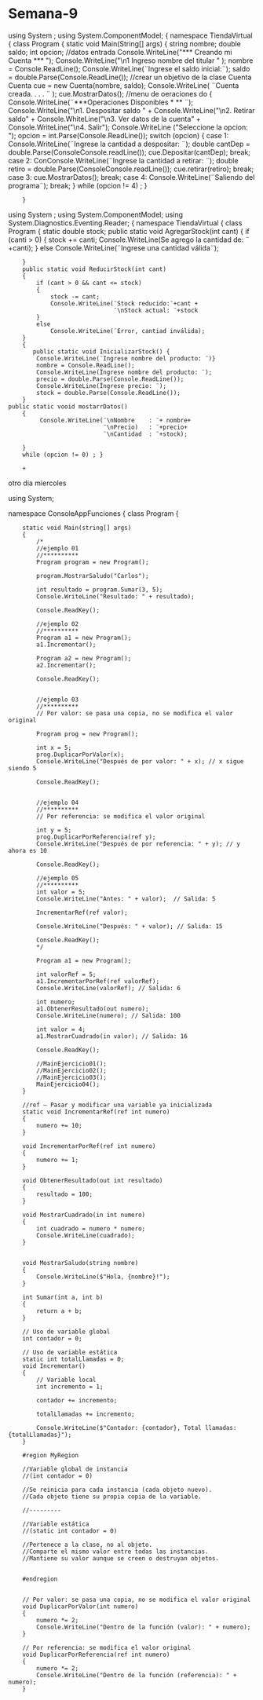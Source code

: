 # Semana-9
using System ;
using System.ComponentModel;
{
    namespace TiendaVirtual
    {
    class Program
    {
        static void Main(String[] args)
        {
            string nombre;
            double saldo;
            int opcion;
            //datos entrada
            Console.WriteLine("*** Creando mi Cuenta *** ");
            Console.WriteLine("\n1 Ingreso nombre del titular " );
            nombre = Console.ReadLine();
            Console.WriteLine(¨Ingrese el saldo inicial:¨);
            saldo = double.Parse(Console.ReadLine());
            //crear un objetivo de la clase Cuenta
            Cuenta cue = new Cuenta(nombre, saldo);
            Console.WriteLine( ¨Cuenta creada. . . . ¨ );
            cue.MostrarDatos();
            //menu de oeraciones 
            do {
                Console.WriteLine(¨***Operaciones Disponibles * ** ¨);
                Console.WriteLine("\n1. Despositar saldo " + 
                Console.WriteLine("\n2.  Retirar saldo" +
                Console.WhiteLine("\n3. Ver datos de la cuenta" + 
                Console.WriteLine("\n4. Salir");
                Console.WriteLine  ("Seleccione la opcion: ");
                opcion = int.Parse(Console.ReadLine());
                switch (opcion) {
                    case 1:
                        Console.WriteLine(¨Ingrese la cantidad a despositar:  ¨);
                        double cantDep = double.Parse(ConsoleConsole.readLine());
                        cue.Depositar(cantDep);
                        break;
                    case 2:
                        ConConsole.WriteLine(¨Ingrese la cantidad a retirar:  ¨);
                        double retiro = double.Parse(ConsoleConsole.readLine());
                        cue.retirar(retiro);
                        break;
                    case 3:
                        cue.MostrarDatos();
                        break;
                    case 4:
                        Console.WriteLine(¨Saliendo del programa¨);
                        break;
                }
                while (opcion != 4) ; }

        }



using System ;
using System.ComponentModel;
using System.Diagnostics.Eventing.Reader;
{
    namespace TiendaVirtual
    {
    class Program
    {
        static double stock;
        public static void AgregarStock(int cant) {
            if (canti > 0)
            {
                stock += canti;
                Console.WriteLine(Se agrego la cantidad de: ¨ +canti);
            }
            else
                Console.WriteLine(¨Ingrese una cantidad válida¨);

        }
        public static void ReducirStock(int cant)
        {
            if (cant > 0 && cant <= stock)
            {
                stock -= cant;
                Console.WriteLine(¨Stock reducido:¨+cant +
                                  ¨\nStock actual: ¨+stock
            }
            else
                Console.WriteLine(¨Error, cantiad inválida);
        }
        {
           public static void InicializarStock() {
            Console.WriteLine(¨Ingrese nombre del producto: ¨)}
            nombre = Console.ReadLine();
            Console.WriteLine(Ïngrese nombre del producto: ¨);
            precio = double.Parse(Console.ReadLine());
            Console.WriteLine(Ïngrese precio: ¨); 
            stock = double.Parse(Console.ReadLine());
        }
    public static vooid mostarrDatos()
        {
             Console.WriteLine(¨\nNombre    : ¨+ nombre+
                               ¨\nPrecio)   : ¨+precio+
                               ¨\nCantidad  : ¨+stock);

        }  
        while (opcion != 0) ; }

        +



otro dia miercoles 

using System;


namespace ConsoleAppFunciones
{
    class Program
    {

        static void Main(string[] args)
        {
            /*
            //ejemplo 01
            //**********            
            Program program = new Program();

            program.MostrarSaludo("Carlos");

            int resultado = program.Sumar(3, 5);
            Console.WriteLine("Resultado: " + resultado);

            Console.ReadKey();

            //ejemplo 02
            //**********
            Program a1 = new Program();
            a1.Incrementar();

            Program a2 = new Program();
            a2.Incrementar();

            Console.ReadKey();

             
            //ejemplo 03
            //**********
            // Por valor: se pasa una copia, no se modifica el valor original

            Program prog = new Program();

            int x = 5;
            prog.DuplicarPorValor(x);
            Console.WriteLine("Después de por valor: " + x); // x sigue siendo 5

            Console.ReadKey();


            //ejemplo 04
            //**********
            // Por referencia: se modifica el valor original

            int y = 5;
            prog.DuplicarPorReferencia(ref y);
            Console.WriteLine("Después de por referencia: " + y); // y ahora es 10

            Console.ReadKey();

            //ejemplo 05
            //**********
            int valor = 5;
            Console.WriteLine("Antes: " + valor);  // Salida: 5

            IncrementarRef(ref valor);

            Console.WriteLine("Después: " + valor); // Salida: 15

            Console.ReadKey();
            */

            Program a1 = new Program();

            int valorRef = 5;
            a1.IncrementarPorRef(ref valorRef);
            Console.WriteLine(valorRef); // Salida: 6

            int numero;
            a1.ObtenerResultado(out numero);
            Console.WriteLine(numero); // Salida: 100

            int valor = 4;
            a1.MostrarCuadrado(in valor); // Salida: 16

            Console.ReadKey();

            //MainEjercicio01();
            //MainEjercicio02();
            //MainEjercicio03();
            MainEjercicio04();
        }

        //ref – Pasar y modificar una variable ya inicializada
        static void IncrementarRef(ref int numero)
        {
            numero += 10;
        }

        void IncrementarPorRef(ref int numero)
        {
            numero += 1;
        }

        void ObtenerResultado(out int resultado)
        {
            resultado = 100;
        }

        void MostrarCuadrado(in int numero)
        {
            int cuadrado = numero * numero;
            Console.WriteLine(cuadrado);
        }


        void MostrarSaludo(string nombre)
        {
            Console.WriteLine($"Hola, {nombre}!");
        }

        int Sumar(int a, int b)
        {
            return a + b;
        }

        // Uso de variable global
        int contador = 0;

        // Uso de variable estática
        static int totalLlamadas = 0;
        void Incrementar()
        {
            // Variable local
            int incremento = 1;

            contador += incremento;

            totalLlamadas += incremento;

            Console.WriteLine($"Contador: {contador}, Total llamadas: {totalLlamadas}");
        }

        #region MyRegion

        //Variable global de instancia
        //(int contador = 0)

        //Se reinicia para cada instancia (cada objeto nuevo).
        //Cada objeto tiene su propia copia de la variable.

        //---------

        //Variable estática
        //(static int contador = 0)

        //Pertenece a la clase, no al objeto.
        //Comparte el mismo valor entre todas las instancias.
        //Mantiene su valor aunque se creen o destruyan objetos.


        #endregion


        // Por valor: se pasa una copia, no se modifica el valor original
        void DuplicarPorValor(int numero)
        {
            numero *= 2;
            Console.WriteLine("Dentro de la función (valor): " + numero);
        }

        // Por referencia: se modifica el valor original
        void DuplicarPorReferencia(ref int numero)
        {
            numero *= 2;
            Console.WriteLine("Dentro de la función (referencia): " + numero);
        }





